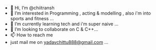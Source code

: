 - 👋 Hi, I’m @chiitransh
- 👀 I’m interested in Programming , acting & modelling , also i'm into sports and fitness ...
- 🌱 I’m currently learning tech and i'm super naive ...
- 💞️ I’m looking to collaborate on C & C++...
- 📫 How to reach me 
- just mail me on yadavchittu888@gmail.com ...

<!---
chiitransh/chiitransh is a ✨ special ✨ repository because its `README.md` (this file) appears on your GitHub profile.
You can click the Preview link to take a look at your changes.
--->
